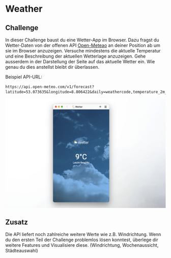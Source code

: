 # Weather

## Challenge

In dieser Challenge baust du eine Wetter-App im Browser. Dazu fragst du Wetter-Daten von der offenen API [Open-Meteao](https://open-meteo.com/en/docs) an deiner Position ab um sie im Browser anzuzeigen. Versuche mindestens die aktuelle Temperatur und eine Beschreibung der aktuellen Wetterlage anzuzeigen. Gehe ausserdem in der Darstellung der Seite auf das aktuelle Wetter ein. Wie genau du dies anstellst bleibt dir überlassen.

Beispiel API-URL:

```text
https://api.open-meteo.com/v1/forecast?latitude=53.073635&longitude=8.806422&daily=weathercode,temperature_2m_max,temperature_2m_min,apparent_temperature_max,apparent_temperature_min,sunrise,sunset,precipitation_sum,rain_sum,showers_sum,snowfall_sum,precipitation_hours,windspeed_10m_max,windgusts_10m_max,winddirection_10m_dominant&timezone=Europe%2FBerlin
```

![Weather](weather.png "Weather-App im Browser")

## Zusatz

Die API liefert noch zahlreiche weitere Werte wie z.B. Windrichtung. Wenn du den ersten Teil der Challenge problemlos lösen konntest, überlege dir weitere Features und Visualisiere diese. (Windrichtung, Wochenaussicht, Städteauswahl)
